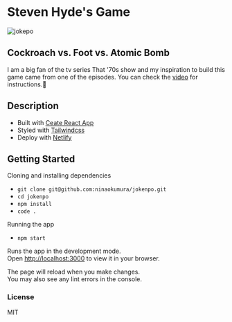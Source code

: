 # Steven Hyde's Game

![jokepo](https://user-images.githubusercontent.com/79299205/156905022-a1e5d8a3-add0-4789-8869-7e3fee462a30.JPG)

## Cockroach vs. Foot vs. Atomic Bomb

I am a big fan of the tv series That '70s show and my inspiration to build this game came from one of the episodes. You can check the [video](https://www.youtube.com/watch?v=o3avZE7T0cg) for instructions.🙂

## Description

- Built with [Ceate React App](https://create-react-app.dev/)
- Styled with [Tailwindcss](https://tailwindcss.com/)
- Deploy with [Netlify](https://www.netlify.com/)

## Getting Started

Cloning and installing dependencies

- `git clone git@github.com:ninaokumura/jokenpo.git`
- `cd jokenpo`
- `npm install`
- `code .`

Running the app

- `npm start`

Runs the app in the development mode.\
Open [http://localhost:3000](http://localhost:3000) to view it in your browser.

The page will reload when you make changes.\
You may also see any lint errors in the console.

### License

MIT
